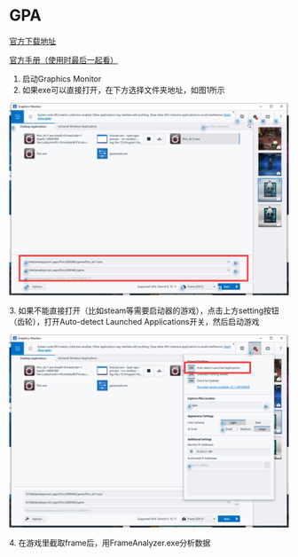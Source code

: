 # GPA

[官方下载地址](https://www.intel.com/content/www/us/en/developer/tools/graphics-performance-analyzers/overview.html)

[官方手册（使用时最后一起看）](https://www.intel.com/content/www/us/en/develop/documentation/gpa-user-guide/top.html)

1. 启动Graphics Monitor
2. 如果exe可以直接打开，在下方选择文件夹地址，如图1所示

![图1](<../../../.gitbook/assets/image (3) (1).png>)

3\. 如果不能直接打开（比如steam等需要启动器的游戏），点击上方setting按钮（齿轮），打开Auto-detect Launched Applications开关，然后启动游戏

![](../../../.gitbook/assets/image.png)

4\. 在游戏里截取frame后，用FrameAnalyzer.exe分析数据
